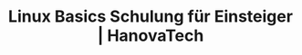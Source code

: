 ---
title: Linux Basics Schulung für Einsteiger | HanovaTech
description: 
weight: 1

course:
  name: Linux Basics
  slogan: Linux und Kommandozeile für Einsteiger
  emoji: 🐧
  description: "
  Wir zeigen Ihnen, wie Sie die Kommandozeile effektiv nutzen und wie Sie Dateien und Prozesse einfach selbstständig verwalten.
  
  
  Ideal **für alle Personen** die regelmäßig mit Linux und der Kommandozeile arbeiten müssen oder an sämtlichen Projekten beteiligt sind."
  hero_image:
    src: /content/schulungen/linux-terminal.gif
    alt: Linux Terminal
  level:
    rank: Einsteiger
    text: Für Einsteiger geeignet
  duration:
    total: 3
    unit: Tage
    text: in 3 Tagen
  price: 1.200 €

  roadmap:
    heading: Lernen Sie den Umgang mit Linux und der Kommandozeile
    description: Sie sind mit Linux und der Kommandozeile konfrontiert aber wissen nicht, wie Sie eigentlich funktioniert? Wir zeigen Ihnen, wie Sie die Kommandozeile effektiv nutzen.
    target_audience: Ideal für alle Personen die regelmäßig mit Linux konfrontiert sind oder Kommandozeilen generell verstehen möchten.
    goals: Unser Ziel ist es, dass jeder Teilnehmer die Grundlagen von Linux und der Bash kennt und versteht und selbstständig damit arbeiten kann.
    benefits: Arbeiten Sie selbstbewusster mit der Kommandozeile und seien Sie in der Lage, kleinere Probleme selbstständig zu beheben.

  content:
    heading: Unsere Schulungsinhalte
    description: In den 3 Tagen Linux Kurs vermitteln wir von grundlagen Linux bishin zu Skripting und Prozessen alles was Sie wissen müssen.
    bulletpoints:
      - Was ist Linux?
      - Die Kommandozeile
      - Dateiverwaltung
      - Berechtigungen
      - Systemverwaltung
      - Skripts & Prozesse
    details:
      - title: Einführung in Linux
        description: "**1. Was ist ein Betriebssystem?** - Um Linux verstehen zu können, wollen wir erst einmal die Frage klären, was überhaupt genau ein Betriebssystem ist.


        **2. Open-Source und Linux** - Dieser Abschnitt erklärt die Bedeutung von Open-Source-Software und wie Linux in diese stark beeinflusst hat.

        
        **3. Linux im Alltag** - Wir zeigen Ihnen wie Linux im täglichen Leben eingesetzt werden kann. Von Desktops über Server bis hin zu Smartphones

        
        **4. Distributionen** - Überblick über verschiedene Linux-Distributionen und ihre Anwendungsbereiche. Von benutzerfreundlichen Desktop-Varianten wie Ubuntu bis zu spezialisierten Server-Distributionen wie CentOS werden die Unterschiede und Vorteile der einzelnen Distributionen herausgearbeitet.


        **5. VM Installation** - Dieser Abschnitt führt kurz und prägnant durch die Schritte zur Installation einer Linux-Virtual Machine (VM) auf Ihrem Computer"

      - title: Bedienung der Kommandozeile
        description: "**1. Erste Schritte in der Kommandozeile** - Eine einfache Einführung in die Verwendung des Terminals (Bash). Die Teilnehmer*innen lernen grundlegende Funktionen kennen, von der Navigation im Dateisystem bis zur Ausführung von Befehlen.
        

        **2. Navigation** - Dieser Abschnitt vermittelt kurz und prägnant die Nutzung der Kernbefehle ls, cd und pwd im Terminal. Sie lernen, wie Sie mit diesen Befehlen im Dateisystem navigieren können und erhalten ein Verständnis für absolute und relative Pfade.
        
        
        **3. Texteditoren** - Dieser Abschnitt führt in die Verwendung der Texteditoren nano und vim ein. Sie lernen die Grundlagen beider Editoren kennen, darunter das Öffnen, Bearbeiten und Speichern von Dateien sowie grundlegende Bearbeitungsfunktionen wie das Einfügen, Löschen und Suchen von Text. Der Kurs vermittelt ein solides Verständnis für die Nutzung dieser beiden weit verbreiteten Texteditoren in der Linux-Umgebung."

      - title: Ordnerstruktur & Dateiverwaltung
        description: "**1. Kopieren, Verschieben, Löschen usw.** - In diesem Abschnitt lernen Sie die grundlegenden Techniken zur Verwaltung von Dateien in Linux kennen. Dazu gehören das Kopieren, Verschieben und Löschen von Dateien und Verzeichnissen. Praktische Anleitungen und Beispiele zeigen, wie diese Aufgaben effizient mit den entsprechenden Befehlen wie cp, mv und rm durchgeführt werden können.
        

        **2. Suchfunktionen** - Dieser Abschnitt führt in die Verwendung der Suchbefehle find und locate in Linux ein. Sie lernen, wie Sie Dateien und Verzeichnisse effizient suchen können, sowohl anhand von Dateinamen als auch anhand von Suchkriterien wie Dateityp, Größe und Änderungsdatum. Praktische Anleitungen und Beispiele zeigen, wie diese Befehle verwendet werden können, um Dateien und Verzeichnisse im gesamten Dateisystem zu finden.
        

        **3. Hard- und Softlinks** - Dieser Abschnitt bietet eine einfache Einführung in Hard- und Softlinks in Linux. Sie lernen die Unterschiede zwischen diesen beiden Arten von Verknüpfungen sowie ihre Verwendungszwecke kennen. Praktische Beispiele veranschaulichen, wie Links erstellt, verwendet und verwaltet werden.
        

        **4. Ordnerstruktur (FHS)** - In diesem Abschnitt wird die Ordnerstruktur des Dateisystems gemäß dem Filesystem Hierarchy Standard (FHS) in Linux behandelt. Sie lernen die Bedeutung und Organisation der verschiedenen Verzeichnisse wie /bin, /etc, /home, /var usw. kennen. Praktische Anwendungen und Beispiele veranschaulichen, wie die Ordnerstruktur in Linux genutzt wird und welche Rolle sie bei der Organisation von Dateien und der Verwaltung des Systems spielt. Der Kurs bietet Einblicke in bewährte Praktiken zur Navigation und Verwendung der Ordnerstruktur gemäß dem FHS."

      - title: Wichtige Programme und Funktionen
        description: "**1. Berechtigungen (chmod)** - Dieser Abschnitt behandelt das wichtige Thema der Datei- und Verzeichnisberechtigungen in Linux. Sie lernen, wie Berechtigungen auf Dateien und Verzeichnisse festgelegt werden können, um den Zugriff durch Benutzer und Gruppen zu steuern. Der Kurs erklärt die verschiedenen Arten von Berechtigungen wie Lesen, Schreiben und Ausführen sowie die Bedeutung von Besitzern und Gruppen. Praktische Beispiele zeigen, wie Berechtigungen angewendet und geändert werden können, um die Sicherheit und Integrität des Systems zu gewährleisten.
        

        **2. Arhcivieren & Komprimieren** - Dieser Abschnitt behandelt die grundlegenden Befehle tar und gzip in Linux, die für die Komprimierung und Archivierung von Dateien und Verzeichnissen verwendet werden. Sie lernen, wie Sie Dateien und Verzeichnisse mit tar archivieren und mit gzip komprimieren können. Zusätzlich werden Optionen und Anwendungsbeispiele für diese Befehle erläutert, um effizient mit archivierten und komprimierten Daten umgehen zu können.
        

        **3. Paketverwaltung** - In diesem Abschnitt wird die Paketverwaltung in Linux behandelt, ein essenzieller Aspekt für die Installation, Aktualisierung und Entfernung von Software. Sie lernen die Funktionsweise von Paketverwaltungssystemen wie APT (Advanced Package Tool) in Debian/Ubuntu und YUM (Yellowdog Updater, Modified) in Red Hat-basierten Distributionen kennen. Der Kurs erklärt, wie Pakete gesucht, installiert, aktualisiert und entfernt werden können, sowie die Verwaltung von Abhängigkeiten und Repositories. Praktische Beispiele veranschaulichen den Umgang mit der Paketverwaltung in verschiedenen Szenarien."

      - title: Systemverwaltung & Skripting
        description: "**1. Systemctl & Prozesse** - In diesem Abschnitt wird die Verwendung von systemctl zur Verwaltung von Diensten und Prozessen in Linux behandelt. Sie lernen, wie Sie Dienste starten, stoppen, neu starten und überwachen können, sowie das Anzeigen von Statusinformationen und das Konfigurieren von Autostart-Optionen. Der Kurs erklärt auch die Grundlagen der Prozessverwaltung, einschließlich des Anzeigens laufender Prozesse, des Beendens von Prozessen und der Überwachung der Systemressourcennutzung. Praktische Anleitungen und Beispiele zeigen, wie systemctl und andere Befehle zur effektiven Verwaltung von Diensten und Prozessen eingesetzt werden können. 

        
        **2. Umgebungsvariablen (PATH/PS1)** - Dieser Abschnitt bietet eine kurze Einführung in Umgebungsvariablen wie PATH und PS1 in Linux. Sie lernen, wie diese Variablen verwendet werden können, um das Systemverhalten anzupassen und die Benutzererfahrung zu verbessern. Praktische Beispiele zeigen, wie der Pfad für die Befehlssuche (PATH) konfiguriert und das Erscheinungsbild der Befehlszeilenumgebung (PS1) angepasst werden kann.
        

        **3. Bash Scripting** - Dieser Abschnitt bietet eine kompakte Einführung in das Bash-Scripting. Sie lernen die Grundlagen der Skripterstellung in der Bash-Shell, einschließlich Variablen, Bedingungen, Schleifen und Funktionen. Praktische Beispiele veranschaulichen die Verwendung von Bash-Skripten zur Automatisierung von Aufgaben und zur Erstellung benutzerdefinierter Workflows"
---